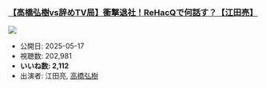 ### [【高橋弘樹vs辞めTV局】衝撃退社！ReHacQで何話す？【江田亮】](https://www.youtube.com/watch?v=uvgJu_7j0a0)
[![](https://img.youtube.com/vi/uvgJu_7j0a0/sddefault.jpg)](https://www.youtube.com/watch?v=uvgJu_7j0a0)
-   公開日: 2025-05-17
-   視聴数: 202,981
-   **いいね数: 2,112**
-   出演者: 江田亮, [高橋弘樹](/rehacq_fan/people/高橋弘樹 "wikilink")
